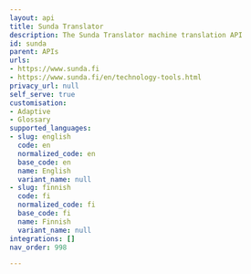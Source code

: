 ```yaml
---
layout: api
title: Sunda Translator
description: The Sunda Translator machine translation API
id: sunda
parent: APIs
urls:
- https://www.sunda.fi
- https://www.sunda.fi/en/technology-tools.html
privacy_url: null
self_serve: true
customisation:
- Adaptive
- Glossary
supported_languages:
- slug: english
  code: en
  normalized_code: en
  base_code: en
  name: English
  variant_name: null
- slug: finnish
  code: fi
  normalized_code: fi
  base_code: fi
  name: Finnish
  variant_name: null
integrations: []
nav_order: 998

---
```



